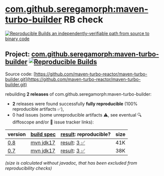 [com.github.seregamorph:maven-turbo-builder](https://central.sonatype.com/artifact/com.github.seregamorph/maven-turbo-builder/versions) RB check
=======

[![Reproducible Builds](https://reproducible-builds.org/images/logos/rb.svg) an independently-verifiable path from source to binary code](https://reproducible-builds.org/)

## Project: [com.github.seregamorph:maven-turbo-builder](https://central.sonatype.com/artifact/com.github.seregamorph/maven-turbo-builder/versions) [![Reproducible Builds](https://img.shields.io/endpoint?url=https://raw.githubusercontent.com/jvm-repo-rebuild/reproducible-central/master/content/com/github/seregamorph/maven-turbo-builder/badge.json)](https://github.com/jvm-repo-rebuild/reproducible-central/blob/master/content/com/github/seregamorph/maven-turbo-builder/README.md)

Source code: [https://github.com/maven-turbo-reactor/maven-turbo-builder.git](https://github.com/maven-turbo-reactor/maven-turbo-builder.git)

rebuilding **2 releases** of com.github.seregamorph:maven-turbo-builder:
- **2** releases were found successfully **fully reproducible** (100% reproducible artifacts :white_check_mark:),
- 0 had issues (some unreproducible artifacts :warning:, see eventual :mag: diffoscope and/or :memo: issue tracker links):

| version | [build spec](/BUILDSPEC.md) | [result](https://reproducible-builds.org/docs/jvm/): reproducible? | size |
| -- | --------- | ------ | -- |
| [0.8](https://central.sonatype.com/artifact/com.github.seregamorph/maven-turbo-builder/0.8/pom) | [mvn jdk17](maven-turbo-builder-0.8.buildspec) | [result](maven-turbo-builder-0.8.buildinfo): [3 :white_check_mark: ](maven-turbo-builder-0.8.buildcompare) | 41K |
| [0.7](https://central.sonatype.com/artifact/com.github.seregamorph/maven-turbo-builder/0.7/pom) | [mvn jdk17](maven-turbo-builder-0.7.buildspec) | [result](maven-turbo-builder-0.7.buildinfo): [3 :white_check_mark: ](maven-turbo-builder-0.7.buildcompare) | 38K |

<i>(size is calculated without javadoc, that has been excluded from reproducibility checks)</i>
